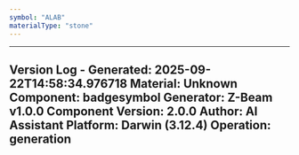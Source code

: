 ```yaml
---
symbol: "ALAB"
materialType: "stone"
---
```


---
Version Log - Generated: 2025-09-22T14:58:34.976718
Material: Unknown
Component: badgesymbol
Generator: Z-Beam v1.0.0
Component Version: 2.0.0
Author: AI Assistant
Platform: Darwin (3.12.4)
Operation: generation
---